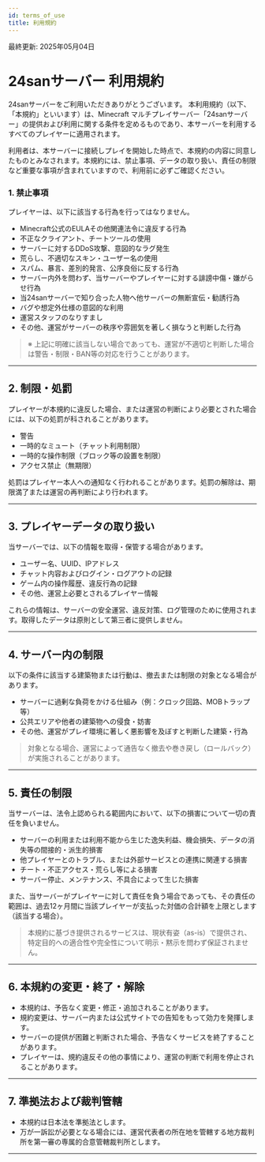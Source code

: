 ```yaml
---
id: terms_of_use
title: 利用規約
---
```

最終更新: 2025年05月04日

# 24sanサーバー 利用規約

24sanサーバーをご利用いただきありがとうございます。
本利用規約（以下、「本規約」といいます）は、Minecraft マルチプレイサーバー「24sanサーバー」の提供および利用に関する条件を定めるものであり、本サーバーを利用するすべてのプレイヤーに適用されます。

利用者は、本サーバーに接続しプレイを開始した時点で、本規約の内容に同意したものとみなされます。本規約には、禁止事項、データの取り扱い、責任の制限など重要な事項が含まれていますので、利用前に必ずご確認ください。

### 1. 禁止事項

プレイヤーは、以下に該当する行為を行ってはなりません。

- Minecraft公式のEULAその他関連法令に違反する行為  
- 不正なクライアント、チートツールの使用  
- サーバーに対するDDoS攻撃、意図的なラグ発生  
- 荒らし、不適切なスキン・ユーザー名の使用  
- スパム、暴言、差別的発言、公序良俗に反する行為  
- サーバー内外を問わず、当サーバーやプレイヤーに対する誹謗中傷・嫌がらせ行為  
- 当24sanサーバーで知り合った人物へ他サーバーの無断宣伝・勧誘行為  
- バグや想定外仕様の意図的な利用 
- 運営スタッフのなりすまし  
- その他、運営がサーバーの秩序や雰囲気を著しく損なうと判断した行為  

> ※ 上記に明確に該当しない場合であっても、運営が不適切と判断した場合は警告・制限・BAN等の対応を行うことがあります。

---

## 2. 制限・処罰

プレイヤーが本規約に違反した場合、または運営の判断により必要とされた場合には、以下の処罰が科されることがあります。

- 警告  
- 一時的なミュート（チャット利用制限）  
- 一時的な操作制限（ブロック等の設置を制限）  
- アクセス禁止（無期限）  

処罰はプレイヤー本人への通知なく行われることがあります。処罰の解除は、期限満了または運営の再判断により行われます。

---

## 3. プレイヤーデータの取り扱い

当サーバーでは、以下の情報を取得・保管する場合があります。

- ユーザー名、UUID、IPアドレス  
- チャット内容およびログイン・ログアウトの記録  
- ゲーム内の操作履歴、違反行為の記録  
- その他、運営上必要とされるプレイヤー情報  

これらの情報は、サーバーの安全運営、違反対策、ログ管理のために使用されます。取得したデータは原則として第三者に提供しません。

---

## 4. サーバー内の制限

以下の条件に該当する建築物または行動は、撤去または制限の対象となる場合があります。

- サーバーに過剰な負荷をかける仕組み（例：クロック回路、MOBトラップ等）  
- 公共エリアや他者の建築物への侵食・妨害  
- その他、運営がプレイ環境に著しく悪影響を及ぼすと判断した建築・行為  

> 対象となる場合、運営によって通告なく撤去や巻き戻し（ロールバック）が実施されることがあります。

---
## 5. 責任の制限

当サーバーは、法令上認められる範囲内において、以下の損害について一切の責任を負いません。

- サーバーの利用または利用不能から生じた逸失利益、機会損失、データの消失等の間接的・派生的損害  
- 他プレイヤーとのトラブル、または外部サービスとの連携に関連する損害  
- チート・不正アクセス・荒らし等による損害  
- サーバー停止、メンテナンス、不具合によって生じた損害  

また、当サーバーがプレイヤーに対して責任を負う場合であっても、その責任の範囲は、過去12ヶ月間に当該プレイヤーが支払った対価の合計額を上限とします（該当する場合）。  

> 本規約に基づき提供されるサービスは、現状有姿（as-is）で提供され、特定目的への適合性や完全性について明示・黙示を問わず保証されません。
---

## 6. 本規約の変更・終了・解除

- 本規約は、予告なく変更・修正・追加されることがあります。  
- 規約変更は、サーバー内または公式サイトでの告知をもって効力を発揮します。  
- サーバーの提供が困難と判断された場合、予告なくサービスを終了することがあります。  
- プレイヤーは、規約違反その他の事情により、運営の判断で利用を停止されることがあります。

---

## 7. 準拠法および裁判管轄

- 本規約は日本法を準拠法とします。  
- 万が一訴訟が必要となる場合には、運営代表者の所在地を管轄する地方裁判所を第一審の専属的合意管轄裁判所とします。

---
